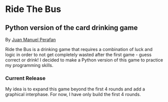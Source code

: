 # Ride The Bus
## Python version of the card drinking game
<p>By <a href="https://www.linkedin.com/in/jmperafan/">Juan Manuel Perafan</a></p>

Ride the Bus is a drinking game that requires a combination of luck and logic in order to not get completely wasted after the first game - guess correct or drink! I decided to make a Python version of this game to practice my programming skills.

### Current Release
My idea is to expand this game beyond the first 4 rounds and add a graphical interphase. For now, I have only build the first 4 rounds. 